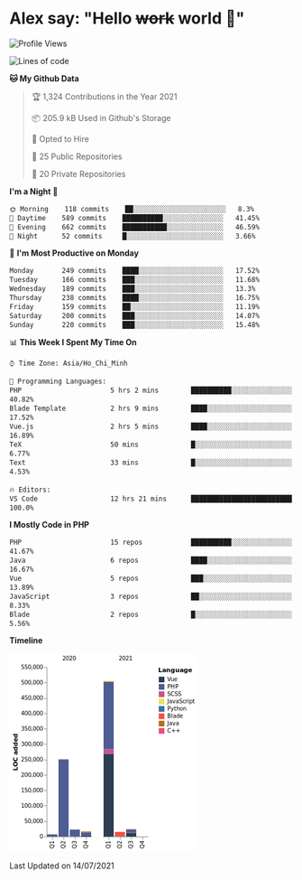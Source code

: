 # Alex say: "Hello ~~work~~ world 🐾"

<!--START_SECTION:waka-->
![Profile Views](http://img.shields.io/badge/Profile%20Views-0-blue)

![Lines of code](https://img.shields.io/badge/From%20Hello%20World%20I%27ve%20Written-842505%20lines%20of%20code-blue)

**🐱 My Github Data** 

> 🏆 1,324 Contributions in the Year 2021
 > 
> 📦 205.9 kB Used in Github's Storage 
 > 
> 💼 Opted to Hire
 > 
> 📜 25 Public Repositories 
 > 
> 🔑 20 Private Repositories  
 > 
**I'm a Night 🦉** 

```text
🌞 Morning    118 commits    ██░░░░░░░░░░░░░░░░░░░░░░░   8.3% 
🌆 Daytime    589 commits    ██████████░░░░░░░░░░░░░░░   41.45% 
🌃 Evening    662 commits    ███████████░░░░░░░░░░░░░░   46.59% 
🌙 Night      52 commits     █░░░░░░░░░░░░░░░░░░░░░░░░   3.66%

```
📅 **I'm Most Productive on Monday** 

```text
Monday       249 commits    ████░░░░░░░░░░░░░░░░░░░░░   17.52% 
Tuesday      166 commits    ███░░░░░░░░░░░░░░░░░░░░░░   11.68% 
Wednesday    189 commits    ███░░░░░░░░░░░░░░░░░░░░░░   13.3% 
Thursday     238 commits    ████░░░░░░░░░░░░░░░░░░░░░   16.75% 
Friday       159 commits    ██░░░░░░░░░░░░░░░░░░░░░░░   11.19% 
Saturday     200 commits    ███░░░░░░░░░░░░░░░░░░░░░░   14.07% 
Sunday       220 commits    ███░░░░░░░░░░░░░░░░░░░░░░   15.48%

```


📊 **This Week I Spent My Time On** 

```text
⌚︎ Time Zone: Asia/Ho_Chi_Minh

💬 Programming Languages: 
PHP                      5 hrs 2 mins        ██████████░░░░░░░░░░░░░░░   40.82% 
Blade Template           2 hrs 9 mins        ████░░░░░░░░░░░░░░░░░░░░░   17.52% 
Vue.js                   2 hrs 5 mins        ████░░░░░░░░░░░░░░░░░░░░░   16.89% 
TeX                      50 mins             █░░░░░░░░░░░░░░░░░░░░░░░░   6.77% 
Text                     33 mins             █░░░░░░░░░░░░░░░░░░░░░░░░   4.53%

🔥 Editors: 
VS Code                  12 hrs 21 mins      █████████████████████████   100.0%

```

**I Mostly Code in PHP** 

```text
PHP                      15 repos            ██████████░░░░░░░░░░░░░░░   41.67% 
Java                     6 repos             ████░░░░░░░░░░░░░░░░░░░░░   16.67% 
Vue                      5 repos             ███░░░░░░░░░░░░░░░░░░░░░░   13.89% 
JavaScript               3 repos             ██░░░░░░░░░░░░░░░░░░░░░░░   8.33% 
Blade                    2 repos             █░░░░░░░░░░░░░░░░░░░░░░░░   5.56%

```


**Timeline**

![Chart not found](https://raw.githubusercontent.com/alexzvn/alexzvn/main/charts/bar_graph.png) 


 Last Updated on 14/07/2021
<!--END_SECTION:waka-->
